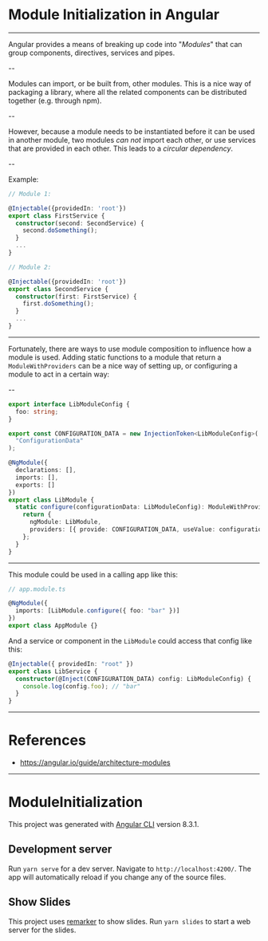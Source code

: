 # Module Initialization in Angular

---

Angular provides a means of breaking up code into "_Modules_" that can group components, directives, services and pipes.

--

Modules can import, or be built from, other modules. This is a nice way of packaging a library, where all the related components can be distributed together (e.g. through npm).

--

However, because a module needs to be instantiated before it can be used in another module, two modules _can not_ import each other, or use services that are provided in each other. This leads to a _circular dependency_.

--

Example:

```ts
// Module 1:

@Injectable({providedIn: 'root'})
export class FirstService {
  constructor(second: SecondService) {
    second.doSomething();
  }
  ...
}

// Module 2:

@Injectable({providedIn: 'root'})
export class SecondService {
  constructor(first: FirstService) {
    first.doSomething();
  }
  ...
}
```

---

Fortunately, there are ways to use module composition to influence how a module is used. Adding static functions to a module that return a `ModuleWithProviders` can be a nice way of setting up, or configuring a module to act in a certain way:

--

```ts
export interface LibModuleConfig {
  foo: string;
}

export const CONFIGURATION_DATA = new InjectionToken<LibModuleConfig>(
  "ConfigurationData"
);

@NgModule({
  declarations: [],
  imports: [],
  exports: []
})
export class LibModule {
  static configure(configurationData: LibModuleConfig): ModuleWithProviders {
    return {
      ngModule: LibModule,
      providers: [{ provide: CONFIGURATION_DATA, useValue: configurationData }]
    };
  }
}
```

---

This module could be used in a calling app like this:

```ts
// app.module.ts

@NgModule({
  imports: [LibModule.configure({ foo: "bar" })]
})
export class AppModule {}
```

And a service or component in the `LibModule` could access that config like this:

```ts
@Injectable({ providedIn: "root" })
export class LibService {
  constructor(@Inject(CONFIGURATION_DATA) config: LibModuleConfig) {
    console.log(config.foo); // "bar"
  }
}
```

---

# References

- https://angular.io/guide/architecture-modules

---

# ModuleInitialization

This project was generated with [Angular CLI](https://github.com/angular/angular-cli) version 8.3.1.

## Development server

Run `yarn serve` for a dev server. Navigate to `http://localhost:4200/`. The app will automatically reload if you change any of the source files.

## Show Slides

This project uses [remarker](https://github.com/kt3k/remarker) to show slides.
Run `yarn slides` to start a web server for the slides.

